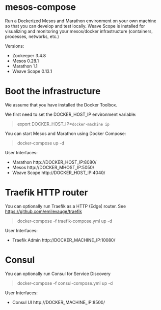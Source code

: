 # mesos-compose
Run a Dockerized Mesos and Marathon environment on your own machine so that you can develop and test locally. Weave Scope is installed for visualizing and monitoring your mesos/docker infrastructure (containers, processes, networks, etc.)

Versions:

* Zookeeper 3.4.8
* Mesos 0.28.1
* Marathon 1.1
* Weave Scope 0.13.1

# Boot the infrastructure
We assume that you have installed the Docker Toolbox.

We first need to set the DOCKER_HOST_IP environment variable:

> export DOCKER_HOST_IP=`docker-machine ip`

You can start Mesos and Marathon using Docker Compose:

> docker-compose up -d

User Interfaces:

* Marathon http://DOCKER_HOST_IP:8080/
* Mesos http://DOCKER_MHOST_IP:5050/
* Weave Scope http://DOCKER_HOST_IP:4040/

# Traefik HTTP router

You can optionally run Traefik as a HTTP (Edge) router. See https://github.com/emilevauge/traefik

> docker-compose -f traefik-compose.yml up -d

User Interfaces:
* Traefik Admin http://DOCKER_MACHINE_IP:10080/

# Consul

You can optionally run Consul for Service Discovery

> docker-compose -f consul-compose.yml up -d

User Interfaces:
* Consul UI http://DOCKER_MACHINE_IP:8500/